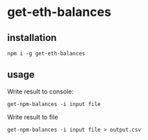 
# get-eth-balances


## installation

```npm i -g get-eth-balances```

## usage

Write result to console:

```get-npm-balances -i input file```

Write result to file

```get-npm-balances -i input file > output.csv```
